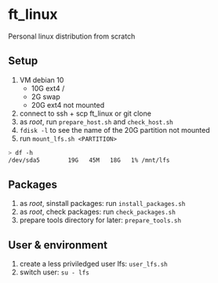 # ft_linux
Personal linux distribution from scratch

## Setup
1. VM debian 10
	- 10G ext4 /
	- 2G swap
	- 20G ext4 not mounted
2. connect to ssh + scp ft_linux or git clone
3. as *root*, run `prepare_host.sh` and `check_host.sh`
4. `fdisk -l` to see the name of the 20G partition not mounted
5. run `mount_lfs.sh <PARTITION>`
```bash
> df -h
/dev/sda5        19G   45M   18G   1% /mnt/lfs
```


## Packages
1. as *root*, sinstall packages: run `install_packages.sh`
2. as *root*, check packages: run `check_packages.sh`
3. prepare tools directory for later: `prepare_tools.sh`

## User & environment
1. create a less priviledged user lfs: `user_lfs.sh`
2. switch user: `su - lfs`
